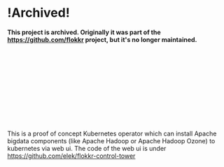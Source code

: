 # !Archived!

__This project is archived. Originally it was part of the https://github.com/flokkr project, but it's no longer maintained.__

<br/>
<br/>
<br/>
<br/>
<br/>
<br/>
<br/>
<br/>
<br/>
<br/>

This is a proof of concept Kubernetes operator which can install Apache bigdata components (like Apache Hadoop or Apache Hadoop Ozone) to kubernetes via web ui. The code of the web ui is under https://github.com/elek/flokkr-control-tower
